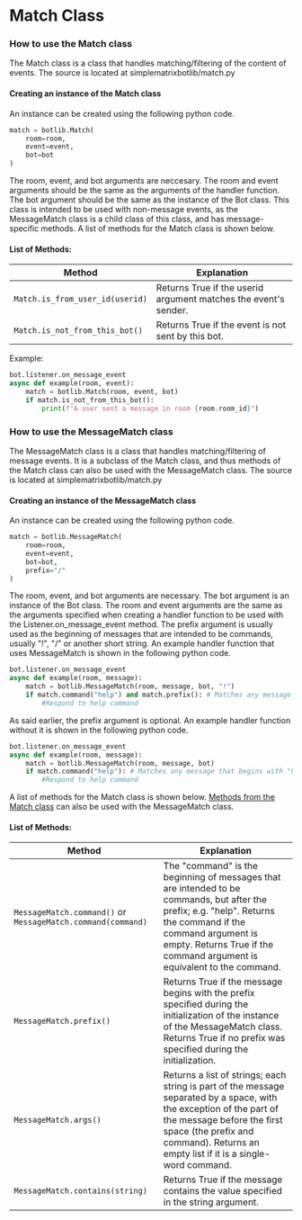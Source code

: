 # Match Class

### How to use the Match class
The Match class is a class that handles matching/filtering of the content of events. The source is located at simplematrixbotlib/match.py

#### Creating an instance of the Match class

An instance can be created using the following python code.

```python
match = botlib.Match(
    room=room,
    event=event,
    bot=bot
)
```

The room, event, and bot arguments are neccesary. The room and event arguments should be the same as the arguments of the handler function. The bot argument should be the same as the instance of the Bot class. This class is intended to be used with non-message events, as the MessageMatch class is a child class of this class, and has message-specific methods. A list of methods for the Match class is shown below.

#### <div id="match-methods">List of Methods:</div>

| Method                          | Explanation                                                     |
| ------------------------------- | --------------------------------------------------------------- |
| `Match.is_from_user_id(userid)` | Returns True if the userid argument matches the event's sender. |
| `Match.is_not_from_this_bot()`  | Returns True if the event is not sent by this bot.              |

Example:

```python
bot.listener.on_message_event
async def example(room, event):
    match = botlib.Match(room, event, bot)
    if match.is_not_from_this_bot():
        print(f"A user sent a message in room {room.room_id}")
```

### How to use the MessageMatch class

The MessageMatch class is a class that handles matching/filtering of message events. It is a subclass of the Match class, and thus methods of the Match class can also be used with the MessageMatch class. The source is located at simplematrixbotlib/match.py

#### Creating an instance of the MessageMatch class

An instance can be created using the following python code.

```python
match = botlib.MessageMatch(
    room=room,
    event=event,
    bot=bot,
    prefix="/"
)
```

The room, event, and bot arguments are necessary. The bot argument is an instance of the Bot class. The room and event arguments are the same as the arguments specified when creating a handler function to be used with the Listener.on_message_event method. The prefix argument is usually used as the beginning of messages that are intended to be commands, usually "!", "/" or another short string. An example handler function that uses MessageMatch is shown in the following python code.

```python
bot.listener.on_message_event
async def example(room, message):
    match = botlib.MessageMatch(room, message, bot, "!")
    if match.command("help") and match.prefix(): # Matches any message that begins with "!help "
        #Respond to help command
```

As said earlier, the prefix argument is optional. An example handler function without it is shown in the following python code.

```python
bot.listener.on_message_event
async def example(room, message):
    match = botlib.MessageMatch(room, message, bot)
    if match.command("help"): # Matches any message that begins with "help "
        #Respond to help command
```

A list of methods for the Match class is shown below. [Methods from the Match class](#match-methods) can also be used with the MessageMatch class.

#### List of Methods:

| Method                                                      | Explanation                                                                                                                                                                                                                              |
| ----------------------------------------------------------- | ---------------------------------------------------------------------------------------------------------------------------------------------------------------------------------------------------------------------------------------- |
| `MessageMatch.command()` or `MessageMatch.command(command)` | The "command" is the beginning of messages that are intended to be commands, but after the prefix; e.g. "help". Returns the command if the command argument is empty. Returns True if the command argument is equivalent to the command. |
| `MessageMatch.prefix()`                                     | Returns True if the message begins with the prefix specified during the initialization of the instance of the MessageMatch class. Returns True if no prefix was specified during the initialization.                                     |
| `MessageMatch.args()`                                       | Returns a list of strings; each string is part of the message separated by a space, with the exception of the part of the message before the first space (the prefix and command). Returns an empty list if it is a single-word command. |
| `MessageMatch.contains(string)`                             | Returns True if the message contains the value specified in the string argument.                                                                                                                                                         |
